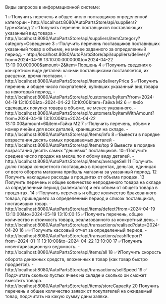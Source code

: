 Виды запросов в информационной системе:

1 ✅Получить перечень и общее число поставщиков определенной категории - http://localhost:8080/AutoPartsStore/api/suppliers?type=Завод
2 ✅Получить перечень поставщиков поставляющих указанный вид товара - http://localhost:8080/AutoPartsStore/api/suppliers/itemCategory?category=Освещение
3 ✅Получить перечень поставщиков поставивших указанный товар в объеме, не менее заданного за определенный период. - http://localhost:8080/AutoPartsStore/api/suppliers/delivery?from=2024-04-19 13:10:00.000000&to=2024-04-22 13:10:00.000000&amount=2&item=Поршень
4 ✅Получить сведения о конкретном виде деталей: какими поставщиками поставляется, их расценки, время поставки. - http://localhost:8080/AutoPartsStore/api/items/deliveryPrice
5 ✅Получить перечень и общее число покупателей, купивших указанный вид товара за некоторый период, - http://localhost:8080/AutoPartsStore/api/customers/byItem?from=2024-04-19 13:10:00&to=2024-04-22 13:10:00&item=Гайка M2
6 ✅   либо сделавших покупку товара в объеме, не менее указанного. - http://localhost:8080/AutoPartsStore/api/customers/byItemWithAmount?from=2024-04-19 13:10:00&to=2024-04-22 13:10:00&amount=6&item=Гайка M2
7 ✅Получить перечень, объем и номер ячейки для всех деталей, хранящихся на складе. - http://localhost:8080/AutoPartsStore/api/items/info
8 ✅Вывести в порядке возрастания десять самых продаваемых деталей - http://localhost:8080/AutoPartsStore/api/items/top
9 Вывести в порядке возрастания десять самых "дешевых" поставщиков.
10✅Получить среднее число продаж на месяц по любому виду деталей. - http://localhost:8080/AutoPartsStore/api/items/averageSell
11 Получить долю товара конкретного поставщика в процентах, деньгах, единицах от всего оборота магазина прибыль магазина за указанный период.
12 Получить накладные расходы в процентах от объема продаж.
13 Получить перечень и общее количество непроданного товара на складе за определенный период (залежалого) и его объем от общего товара в процентах.
14 ✅Получить перечень и общее количество бракованного товара, пришедшего за определенный период и список поставщиков, поставивших товар. - http://localhost:8080/AutoPartsStore/api/items/defect?from=2024-04-19 13:10:00&to=2024-05-19 13:10:00
15 ✅Получить перечень, общее количество и стоимость товара, реализованного за конкретный день. - http://localhost:8080/AutoPartsStore/api/transactions/realised?date=2024-04-20
16 ✅✅Получить кассовый отчет за определенный период. - http://localhost:8080/AutoPartsStore/api/transactions/cashReport?from=2024-01-11 13:10:00&to=2024-04-22 13:10:00
17 ✅Получить инвентаризационную ведомость. - http://localhost:8080/AutoPartsStore/api/items/all
18 ✅❓Получить скорость оборота денежных средств, вложенных в товар (как товар быстро продается). - http://localhost:8080/AutoPartsStore/api/transactions/sellSpeed
19 ✅ Подсчитать сколько пустых ячеек на складе и сколько он сможет вместить товара. http://localhost:8080/AutoPartsStore/api/items/storeCapacity
20 Получить перечень и общее количество заявок от покупателей на ожидаемый товар, подсчитать на какую сумму даны заявки. 